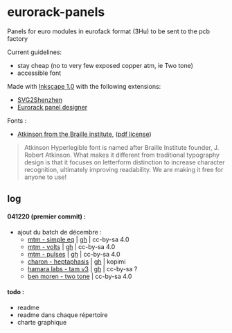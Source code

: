 # eurorack-panels
Panels for euro modules in eurofack format (3Hu) to be sent to the pcb factory 

Current guidelines: 
- stay cheap (no to very few exposed copper atm, ie Two tone)
- accessible font

Made with [Inkscape 1.0](http://inkscape.org/) with the following extensions:
- [SVG2Shenzhen](https://github.com/badgeek/svg2shenzhen)
- [Eurorack panel designer](https://github.com/THX2112/Eurorack-Panel-Designer)


Fonts : 
- [Atkinson from the Braille institute](https://www.brailleinstitute.org/freefont), ([pdf license](https://www.brailleinstitute.org/wp-content/uploads/2020/11/Atkinson-Hyperlegible-Font-License-2020-1104.pdf))
> Atkinson Hyperlegible font is named after Braille Institute founder, J. Robert Atkinson.  What makes it different from traditional typography design is that it focuses on letterform distinction to increase character recognition, ultimately improving readability.  We are making it free for anyone to use!

## log

#### 041220 (premier commit) : 

- ajout du batch de décembre : 
  - [mtm - simple eq](https://www.musicthing.co.uk/pages/simpleeq.html) | [gh](https://github.com/TomWhitwell/SimpleEQ) | cc-by-sa 4.0
  - [mtm - volts](https://www.musicthing.co.uk/pages/volts.html) | [gh](https://github.com/TomWhitwell/Volts) | cc-by-sa 4.0
  - [mtm - pulses](https://www.musicthing.co.uk/pages/pulses.html) | [gh](https://github.com/TomWhitwell/Turing-Pulse-Expander) | cc-by-sa 4.0
  - [charon - heptaphasis](charon.sk/heptaphasis/) | [gh](https://github.com/charonme/heptaphasis) | kopimi
  - [hamara labs - tam v3](https://www.modulargrid.net/e/other-unknown-hamara-labs-triple-attenuverter-mixer-v2-tam) | [gh](https://github.com/ishkabbible/TAM_V3) | cc-by-sa ?
  - [ben moren - two tone](https://github.com/bmoren/two-tone) | cc-by-sa 4.0

#### todo : 
  - readme
  - readme dans chaque répertoire
  - charte graphique


